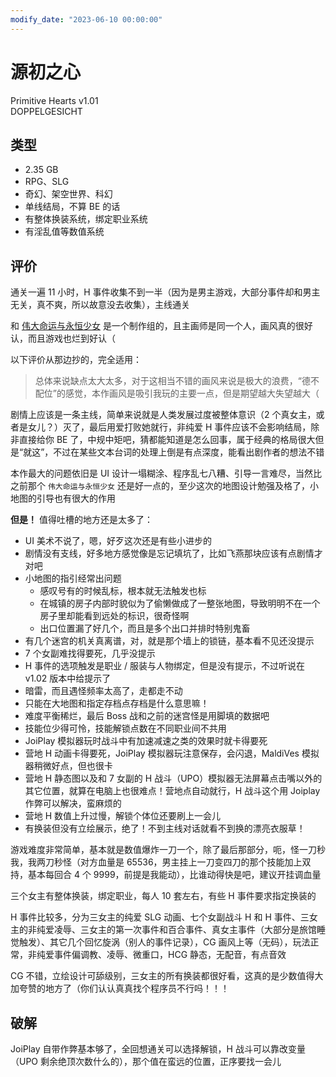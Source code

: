 ```yaml
---
modify_date: "2023-06-10 00:00:00"
---
```


# 源初之心

Primitive Hearts v1.01  
DOPPELGESICHT

## 类型

- 2.35 GB
- RPG、SLG
- 奇幻、架空世界、科幻
- 单线结局，不算 BE 的话
- 有整体换装系统，绑定职业系统
- 有淫乱值等数值系统

## 评价

通关一遍 11 小时，H 事件收集不到一半（因为是男主游戏，大部分事件却和男主无关，真不爽，所以故意没去收集），主线通关

和 [伟大命运与永恒少女](MagnaFortuna.md) 是一个制作组的，且主画师是同一个人，画风真的很好认，而且游戏也烂到好认（

以下评价从那边抄的，完全适用：

> 总体来说缺点太大太多，对于这相当不错的画风来说是极大的浪费，“德不配位”的感觉，本作画风是吸引我玩的主要一点，但是期望越大失望越大（

剧情上应该是一条主线，简单来说就是人类发展过度被整体意识（2 个真女主，或者是女儿？）灭了，最后用爱打败她就行，非纯爱 H 事件应该不会影响结局，除非直接给你 BE 了，中规中矩吧，猜都能知道是怎么回事，属于经典的格局很大但是“就这”，不过在某些文本台词的处理上倒是有点深度，能看出剧作者的想法不错

本作最大的问题依旧是 UI 设计一塌糊涂、程序乱七八糟、引导一言难尽，当然比之前那个 `伟大命运与永恒少女` 还是好一点的，至少这次的地图设计勉强及格了，小地图的引导也有很大的作用

**但是！** 值得吐槽的地方还是太多了：

- UI 美术不说了，嗯，好歹这次还是有些小进步的
- 剧情没有支线，好多地方感觉像是忘记填坑了，比如飞燕那块应该有点剧情才对吧
- 小地图的指引经常出问题
  - 感叹号有的时候乱标，根本就无法触发也标
  - 在城镇的房子内部时貌似为了偷懒做成了一整张地图，导致明明不在一个房子里却能看到远处的标识，很奇怪啊
  - 出口位置漏了好几个，而且是多个出口并排时特别鬼畜
- 有几个迷宫的机关真离谱，对，就是那个墙上的锁链，基本看不见还没提示
- 7 个女副难找得要死，几乎没提示
- H 事件的选项触发是职业 / 服装与人物绑定，但是没有提示，不过听说在 v1.02 版本中给提示了
- 暗雷，而且遇怪频率太高了，走都走不动
- 只能在大地图和指定存档点存档是什么意思嘛！
- 难度平衡稀烂，最后 Boss 战和之前的迷宫怪是用脚填的数据吧
- 技能位少得可怜，技能解锁点数在不同职业间不共用
- JoiPlay 模拟器玩时战斗中有加速减速之类的效果时就卡得要死
- 营地 H 动画卡得要死，JoiPlay 模拟器玩注意保存，会闪退，MaldiVes 模拟器稍微好点，但也很卡
- 营地 H 静态图以及和 7 女副的 H 战斗（UPO）模拟器无法屏幕点击嘴以外的其它位置，就算在电脑上也很难点！营地点自动就行，H 战斗这个用 Joiplay 作弊可以解决，蛮麻烦的
- 营地 H 数值上升过慢，解锁个体位还要刷上一会儿
- 有换装但没有立绘展示，绝了！不到主线对话就看不到换的漂亮衣服草！

游戏难度非常简单，基本就是数值爆炸一刀一个，除了最后那部分，呃，怪一刀秒我，我两刀秒怪（对方血量是 65536，男主挂上一刀变四刀的那个技能加上双持，基本每回合 4 个 9999，前提是我能动），比谁动得快是吧，建议开挂调血量

三个女主有整体换装，绑定职业，每人 10 套左右，有些 H 事件要求指定换装的

H 事件比较多，分为三女主的纯爱 SLG 动画、七个女副战斗 H 和 H 事件、三女主的非纯爱凌辱、三女主的第一次事件和百合事件、真女主事件（大部分是旅馆睡觉触发）、其它几个回忆旋涡（别人的事件记录），CG 画风上等（无码），玩法正常，非纯爱事件偏调教、凌辱、微重口，HCG 静态，无配音，有点音效

CG 不错，立绘设计可舔级别，三女主的所有换装都很好看，这真的是少数值得大加夸赞的地方了（你们认认真真找个程序员不行吗！！！

## 破解

JoiPlay 自带作弊基本够了，全回想通关可以选择解锁，H 战斗可以靠改变量（UPO 剩余绝顶次数什么的），那个值在蛮远的位置，正序要找一会儿
